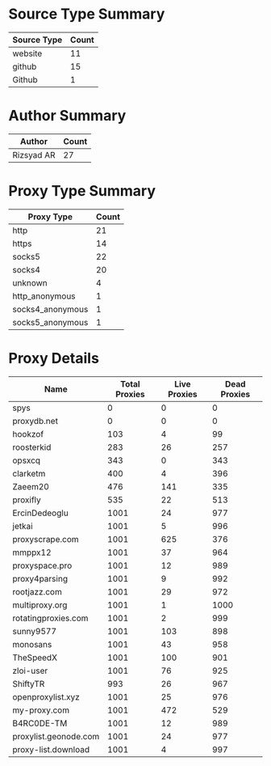 # Source Type Summary

| Source Type | Count |
|-------------|-------|
| website | 11 |
| github | 15 |
| Github | 1 |


# Author Summary

| Author | Count |
|--------|-------|
| Rizsyad AR | 27 |


# Proxy Type Summary

| Proxy Type | Count |
|------------|-------|
| http | 21 |
| https | 14 |
| socks5 | 22 |
| socks4 | 20 |
| unknown | 4 |
| http_anonymous | 1 |
| socks4_anonymous | 1 |
| socks5_anonymous | 1 |


# Proxy Details

| Name | Total Proxies | Live Proxies | Dead Proxies |
|------|---------------|--------------|---------------|
| spys | 0 | 0 | 0 |
| proxydb.net | 0 | 0 | 0 |
| hookzof | 103 | 4 | 99 |
| roosterkid | 283 | 26 | 257 |
| opsxcq | 343 | 0 | 343 |
| clarketm | 400 | 4 | 396 |
| Zaeem20 | 476 | 141 | 335 |
| proxifly | 535 | 22 | 513 |
| ErcinDedeoglu | 1001 | 24 | 977 |
| jetkai | 1001 | 5 | 996 |
| proxyscrape.com | 1001 | 625 | 376 |
| mmppx12 | 1001 | 37 | 964 |
| proxyspace.pro | 1001 | 12 | 989 |
| proxy4parsing | 1001 | 9 | 992 |
| rootjazz.com | 1001 | 29 | 972 |
| multiproxy.org | 1001 | 1 | 1000 |
| rotatingproxies.com | 1001 | 2 | 999 |
| sunny9577 | 1001 | 103 | 898 |
| monosans | 1001 | 43 | 958 |
| TheSpeedX | 1001 | 100 | 901 |
| zloi-user | 1001 | 76 | 925 |
| ShiftyTR | 993 | 26 | 967 |
| openproxylist.xyz | 1001 | 25 | 976 |
| my-proxy.com | 1001 | 472 | 529 |
| B4RC0DE-TM | 1001 | 12 | 989 |
| proxylist.geonode.com | 1001 | 24 | 977 |
| proxy-list.download | 1001 | 4 | 997 |
